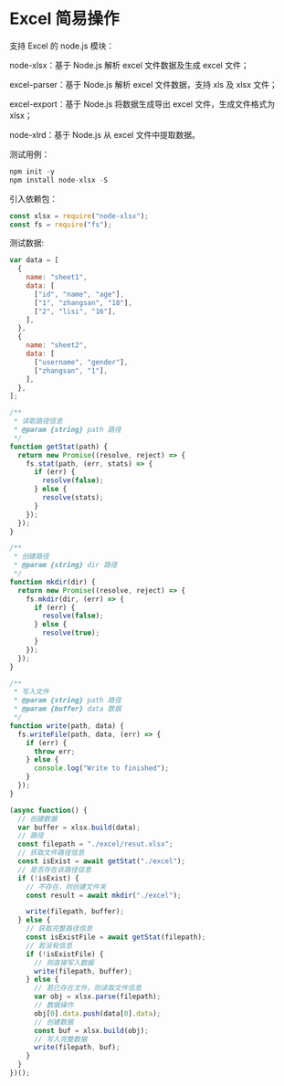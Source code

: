 # Excel 简易操作

支持 Excel 的 node.js 模块：

node-xlsx：基于 Node.js 解析 excel 文件数据及生成 excel 文件；

excel-parser：基于 Node.js 解析 excel 文件数据，支持 xls 及 xlsx 文件；

excel-export：基于 Node.js 将数据生成导出 excel 文件，生成文件格式为 xlsx；

node-xlrd：基于 Node.js 从 excel 文件中提取数据。

测试用例：

```javascript
npm init -y
npm install node-xlsx -S
```

引入依赖包：

```javascript
const xlsx = require("node-xlsx");
const fs = require("fs");
```

测试数据:

```javascript
var data = [
  {
    name: "sheet1",
    data: [
      ["id", "name", "age"],
      ["1", "zhangsan", "18"],
      ["2", "lisi", "16"],
    ],
  },
  {
    name: "sheet2",
    data: [
      ["username", "gender"],
      ["zhangsan", "1"],
    ],
  },
];
```

```javascript
/**
 * 读取路径信息
 * @param {string} path 路径
 */
function getStat(path) {
  return new Promise((resolve, reject) => {
    fs.stat(path, (err, stats) => {
      if (err) {
        resolve(false);
      } else {
        resolve(stats);
      }
    });
  });
}
```

```javascript
/**
 * 创建路径
 * @param {string} dir 路径
 */
function mkdir(dir) {
  return new Promise((resolve, reject) => {
    fs.mkdir(dir, (err) => {
      if (err) {
        resolve(false);
      } else {
        resolve(true);
      }
    });
  });
}
```

```javascript
/**
 * 写入文件
 * @param {string} path 路径
 * @param {buffer} data 数据
 */
function write(path, data) {
  fs.writeFile(path, data, (err) => {
    if (err) {
      throw err;
    } else {
      console.log("Write to finished");
    }
  });
}
```

```javascript
(async function() {
  // 创建数据
  var buffer = xlsx.build(data);
  // 路径
  const filepath = "./excel/resut.xlsx";
  // 获取文件路径信息
  const isExist = await getStat("./excel");
  // 是否存在该路径信息
  if (!isExist) {
    // 不存在，则创建文件夹
    const result = await mkdir("./excel");

    write(filepath, buffer);
  } else {
    // 获取完整路径信息
    const isExistFile = await getStat(filepath);
    // 若没有信息
    if (!isExistFile) {
      // 则直接写入数据
      write(filepath, buffer);
    } else {
      // 若已存在文件，则读取文件信息
      var obj = xlsx.parse(filepath);
      // 数据操作
      obj[0].data.push(data[0].data);
      // 创建数据
      const buf = xlsx.build(obj);
      // 写入完整数据
      write(filepath, buf);
    }
  }
})();
```

